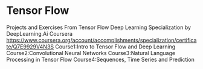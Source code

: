 # Tensor Flow
Projects and Exercises From Tensor Flow Deep Learning Specialization by DeepLearning.Ai Coursera
https://www.coursera.org/account/accomplishments/specialization/certificate/Q7E9929V4N3S
Course1:Intro to Tensor Flow and Deep Learning
Course2:Convolutional Neural Networks
Course3:Natural Language Processing in Tensor Flow
Course4:Sequences, Time Series and Prediction


